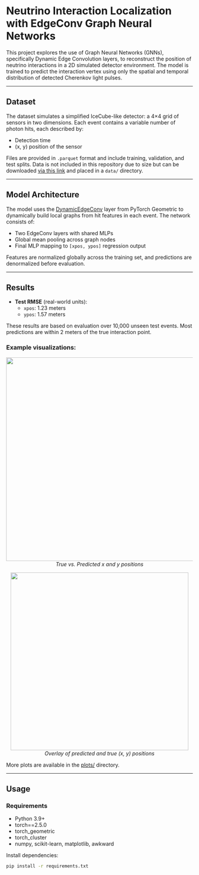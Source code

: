 # Neutrino Interaction Localization with EdgeConv Graph Neural Networks

This project explores the use of Graph Neural Networks (GNNs), specifically Dynamic Edge Convolution layers, to reconstruct the position of neutrino interactions in a 2D simulated detector environment. The model is trained to predict the interaction vertex using only the spatial and temporal distribution of detected Cherenkov light pulses.

---

## Dataset

The dataset simulates a simplified IceCube-like detector: a 4×4 grid of sensors in two dimensions. Each event contains a variable number of photon hits, each described by:

- Detection time  
- (x, y) position of the sensor

Files are provided in `.parquet` format and include training, validation, and test splits. Data is not included in this repository due to size but can be downloaded [via this link](#) and placed in a `data/` directory.

---

## Model Architecture

The model uses the [DynamicEdgeConv](https://pytorch-geometric.readthedocs.io/en/latest/generated/torch_geometric.nn.conv.DynamicEdgeConv.html) layer from PyTorch Geometric to dynamically build local graphs from hit features in each event. The network consists of:

- Two EdgeConv layers with shared MLPs  
- Global mean pooling across graph nodes  
- Final MLP mapping to `[xpos, ypos]` regression output  

Features are normalized globally across the training set, and predictions are denormalized before evaluation.

---

## Results

- **Test RMSE** (real-world units):
  - `xpos`: 1.23 meters
  - `ypos`: 1.57 meters

These results are based on evaluation over 10,000 unseen test events. Most predictions are within 2 meters of the true interaction point.

### Example visualizations:

<p align="center">
  <img src="plots/pred_vs_true_xy.png" width="550"/>
  <br><em>True vs. Predicted x and y positions</em>
</p>

<p align="center">
  <img src="plots/position_overlay.png" width="480"/>
  <br><em>Overlay of predicted and true (x, y) positions</em>
</p>

More plots are available in the [plots/](plots/) directory.

---

## Usage

### Requirements

- Python 3.9+
- torch==2.5.0
- torch_geometric
- torch_cluster
- numpy, scikit-learn, matplotlib, awkward

Install dependencies:

```bash
pip install -r requirements.txt
